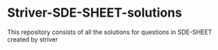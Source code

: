 # Striver-SDE-SHEET-solutions
This repository consists of all the solutions for questions in SDE-SHEET created by striver 
